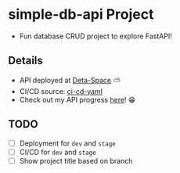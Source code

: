 # simple-db-api Project

* Fun database CRUD project to explore FastAPI!

## Details
* API deployed at [Deta-Space](https://deta.space/) ⛅
* CI/CD source: [ci-cd-yaml](https://github.com/marketplace/actions/deta-space-deployment-github-action?version=v0.5)
* Check out my API progress [here](https://simpledbapi-1-p0090803.deta.app/docs)! 😁

## TODO
* [ ] Deployment for `dev` and `stage`
* [ ] CI/CD for `dev` and `stage`
* [ ] Show project title based on branch 
